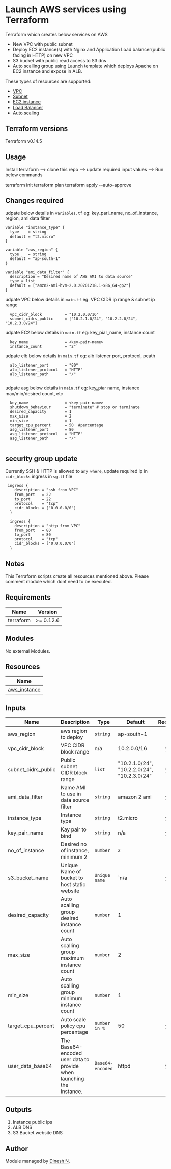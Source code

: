 # Launch AWS services using Terraform 

Terraform which creates below services on AWS
* New VPC with public subnet
* Deploy EC2 instance(s) with Nginx and Application Load balancer(public facing in HTTP) on new VPC
* S3 bucket with public read access to S3 dns
* Auto scalling group using Launch template which deploys Apache on EC2 instance and expose in ALB.

These types of resources are supported:

* [VPC](https://registry.terraform.io/providers/hashicorp/aws/latest/docs/resources/vpc)
* [Subnet](https://registry.terraform.io/providers/hashicorp/aws/latest/docs/resources/subnet)
* [EC2 instance](https://www.terraform.io/docs/providers/aws/r/instance.html)
* [Load Balancer](https://registry.terraform.io/providers/hashicorp/aws/latest/docs/resources/lb)
* [Auto scaling](https://registry.terraform.io/providers/hashicorp/aws/latest/docs/resources/autoscaling_group)

## Terraform versions

Terraform v0.14.5

## Usage

Install terraform --> clone this repo --> update  required input values --> Run below commands

terraform init
terraform plan
terraform apply --auto-approve

## Changes required

udpate below details in `variables.tf` eg: key_pari_name, no_of_instance, region, ami data filter

```hcl
variable "instance_type" {
  type    = string
  default = "t2.micro"
}

variable "aws_region" {
  type    = string
  default = "ap-south-1"
}

variable "ami_data_filter" {
  description = "Desired name of AWS AMI to data source"
  type = list
  default = ["amzn2-ami-hvm-2.0.20201218.1-x86_64-gp2"]
}
```

udpate VPC below details in `main.tf` eg: VPC CIDR ip range & subnet ip range

```hcl
  vpc_cidr_block          = "10.2.0.0/16"
  subnet_cidrs_public     = ["10.2.1.0/24", "10.2.2.0/24", "10.2.3.0/24"]

```

udpate EC2 below details in `main.tf` eg: key_piar_name, instance count

```hcl
  key_name                = <key-pair-name>
  instance_count          = "2"

```

udpate elb below details in `main.tf` eg: alb listener port, protocol, peath

```hcl
  alb_listener_port       = "80"
  alb_listener_protocol   = "HTTP"
  alb_listener_path       = "/"
  
```

udpate asg below details in `main.tf` eg: key_piar name, instance max/min/desired count, etc

```hcl
  key_name                = <key-pair-name>
  shutdown_behaviour      = "terminate" # stop or terminate
  desired_capacity        = 1
  max_size                = 2
  min_size                = 1
  target_cpu_percent      = 50  #percentage
  asg_listener_port       = 80
  asg_listener_protocol   = "HTTP"
  asg_listener_path       = "/"
  
```


## security group update

Currently SSH & HTTP is allowed to `any where`, update required ip in  `cidr_blocks` ingress in `sg.tf` file

```hcl
 ingress {
    description = "ssh from VPC"
    from_port   = 22
    to_port     = 22
    protocol    = "tcp"
    cidr_blocks = ["0.0.0.0/0"]
  }

  ingress {
    description = "http from VPC"
    from_port   = 80
    to_port     = 80
    protocol    = "tcp"
    cidr_blocks = ["0.0.0.0/0"]
  }
```


## Notes

This Terraform scripts create all resources mentioned above. Please comment module which dont need to be executed.


<!-- BEGINNING OF PRE-COMMIT-TERRAFORM DOCS HOOK -->
## Requirements

| Name | Version |
|------|---------|
| terraform | >= 0.12.6 |


## Modules

No external Modules.

## Resources

| Name |
|------|
| [aws_instance](https://registry.terraform.io/providers/hashicorp/aws/latest/docs/resources/instance) |

## Inputs

| Name | Description | Type | Default | Required |
|------|-------------|------|---------|:--------:|
| aws_region | aws region to deploy | `string` | ap-south-1 | no |
| vpc_cidr_block | VPC CIDR block range | n/a | 10.2.0.0/16 | yes |
| subnet_cidrs_public | Public subnet CIDR block range | `list` | "10.2.1.0/24", "10.2.2.0/24", "10.2.3.0/24" | yes |
| ami_data_filter | Name AMI to use in data source filter | `string` | amazon 2 ami | yes |
| instance_type | Instance type | `string` | t2.micro | yes |
| key_pair_name | Kay pair to bind | `string` | n/a | yes |
| no_of_instance | Desired no of instance, minimum 2 | `number` | `2` | no |
| s3_bucket_name | Unique Name of bucket to host static website | `Unique name` | `n/a | yes |
| desired_capacity | Auto scalling group desired instance count | `number` | 1 | No |
| max_size |  Auto scalling group maximum instance count | `number` | 2 | No |
| min_size |  Auto scalling group minimum instance count | `number` | 1 | No |
| target_cpu_percent | Auto scale policy cpu percentage| `number in %` | 50 | yes |
| user_data_base64 | The Base64-encoded user data to provide when launching the instance. | `Base64-encoded` | httpd | yes |


## Outputs

1. Instance public ips
2. ALB DNS
3. S3 Bucket website DNS

## Author

Module managed by [Dinesh N](https://github.com/dineshn-dsm).

